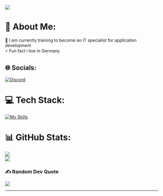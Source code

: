 [![](https://visitcount.itsvg.in/api?id=DevHarmonizer&icon=0&color=11)](https://visitcount.itsvg.in)

# 💫 About Me:
🌱 I am currently training to become an IT specialist for application development<br>⚡ Fun fact i live in Germany 


## 🌐 Socials:
[![Discord](https://img.shields.io/badge/Discord-%237289DA.svg?logo=discord&logoColor=white)](https://discord.gg/https://discord.gg/zrdcmh2wax) 

# 💻 Tech Stack:
[![My Skills](https://skillicons.dev/icons?i=java,css,git,js,html&theme=dark)](https://skillicons.dev)

# 📊 GitHub Stats:
![](https://github-readme-stats.vercel.app/api?username=DevHarmonizer&theme=vision-friendly-dark&hide_border=false&include_all_commits=true&count_private=false)<br/>
![](https://github-readme-streak-stats.herokuapp.com/?user=DevHarmonizer&theme=vision-friendly-dark&hide_border=false)<br/>

### ✍️ Random Dev Quote
![](https://quotes-github-readme.vercel.app/api?type=horizontal&theme=radical)

---

  
<!-- Proudly created with GPRM ( https://gprm.itsvg.in ) -->
